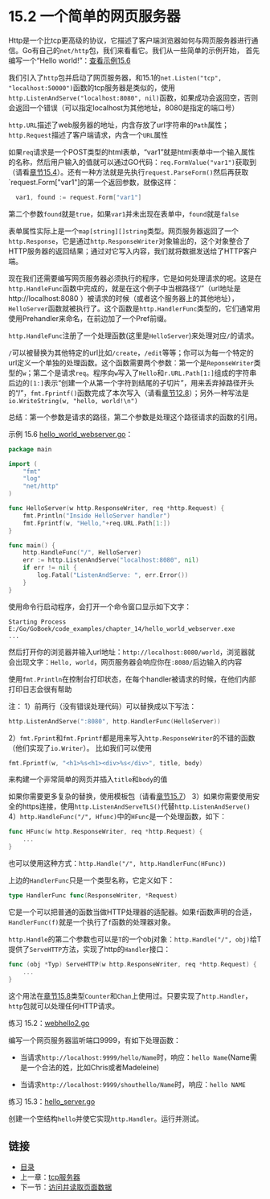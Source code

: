 # 15.2 一个简单的网页服务器

Http是一个比tcp更高级的协议，它描述了客户端浏览器如何与网页服务器进行通信。Go有自己的`net/http`包，我们来看看它。我们从一些简单的示例开始，
首先编写一个“Hello world!”：[查看示例15.6](examples/chapter_15/hello_world_webserver.go)

我们引入了`http`包并启动了网页服务器，和15.1的`net.Listen("tcp", "localhost:50000")`函数的tcp服务器是类似的，使用`http.ListenAndServe("localhost:8080", nil)`函数，如果成功会返回空，否则会返回一个错误（可以指定localhost为其他地址，8080是指定的端口号）

`http.URL`描述了web服务器的地址，内含存放了url字符串的`Path`属性；`http.Request`描述了客户端请求，内含一个`URL`属性

如果`req`请求是一个POST类型的html表单，“var1”就是html表单中一个输入属性的名称，然后用户输入的值就可以通过GO代码：`req.FormValue("var1")`获取到（请看[章节15.4](15.4.md)）。还有一种方法就是先执行`request.ParseForm()`然后再获取`request.Form["var1"]的第一个返回参数，就像这样：
```go
  var1, found := request.Form["var1"]
```
第二个参数`found`就是`true`，如果`var1`并未出现在表单中，`found`就是`false`

表单属性实际上是一个`map[string][]string`类型。网页服务器返回了一个`http.Response`，它是通过`http.ResponseWriter`对象输出的，这个对象整合了HTTP服务器的返回结果；通过对它写入内容，我们就将数据发送给了HTTP客户端。

现在我们还需要编写网页服务器必须执行的程序，它是如何处理请求的呢。这是在`http.HandleFunc`函数中完成的，就是在这个例子中当根路径“/”（url地址是http://localhost:8080 ）被请求的时候（或者这个服务器上的其他地址），`HelloServer`函数就被执行了。这个函数是`http.HandlerFunc`类型的，它们通常用使用Prehandler来命名，在前边加了一个Pref前缀。

`http.HandleFunc`注册了一个处理函数(这里是`HelloServer`)来处理对应`/`的请求。

`/`可以被替换为其他特定的url比如`/create`，`/edit`等等；你可以为每一个特定的url定义一个单独的处理函数。这个函数需要两个参数：第一个是`ReponseWriter`类型的`w`；第二个是请求`req`。程序向`w`写入了`Hello`和`r.URL.Path[1:]`组成的字符串后边的`[1:]`表示“创建一个从第一个字符到结尾的子切片”，用来丢弃掉路径开头的“/”，`fmt.Fprintf()`函数完成了本次写入（请看[章节12.8](12.8.md)）；另外一种写法是`io.WriteString(w, "hello, world!\n")`

总结：第一个参数是请求的路径，第二个参数是处理这个路径请求的函数的引用。

示例 15.6 [hello_world_webserver.go](examples/chapter_15/hello_world_webserver.go)：
```go
package main

import (
	"fmt"
	"log"
	"net/http"
)

func HelloServer(w http.ResponseWriter, req *http.Request) {
	fmt.Println("Inside HelloServer handler")
	fmt.Fprintf(w, "Hello,"+req.URL.Path[1:])
}

func main() {
	http.HandleFunc("/", HelloServer)
	err := http.ListenAndServe("localhost:8080", nil)
	if err != nil {
		log.Fatal("ListenAndServe: ", err.Error())
	}
}
```
使用命令行启动程序，会打开一个命令窗口显示如下文字：
```
Starting Process E:/Go/GoBoek/code_examples/chapter_14/hello_world_webserver.exe
...
```
然后打开你的浏览器并输入url地址：`http://localhost:8080/world`，浏览器就会出现文字：`Hello, world`，网页服务器会响应你在`:8080/`后边输入的内容

使用`fmt.Println`在控制台打印状态，在每个handler被请求的时候，在他们内部打印日志会很有帮助

注：
1）前两行（没有错误处理代码）可以替换成以下写法：
```go
http.ListenAndServe(":8080", http.HandlerFunc(HelloServer))
```
2）`fmt.Fprint`和`fmt.Fprintf`都是用来写入`http.ResponseWriter`的不错的函数（他们实现了`io.Writer`）。
比如我们可以使用
```go
fmt.Fprintf(w, "<h1>%s<h1><div>%s</div>", title, body)
```
来构建一个非常简单的网页并插入`title`和`body`的值

如果你需要更多复杂的替换，使用模板包（请看[章节15.7](15.7.md)）
3）如果你需要使用安全的https连接，使用`http.ListenAndServeTLS()`代替`http.ListenAndServe()`
4）`http.HandleFunc("/", Hfunc)`中的`HFunc`是一个处理函数，如下：
```go
func HFunc(w http.ResponseWriter, req *http.Request) {
	...
}
```
也可以使用这种方式：`http.Handle("/", http.HandlerFunc(HFunc))`

上边的`HandlerFunc`只是一个类型名称，它定义如下：
```go
type HandlerFunc func(ResponseWriter, *Request)
```
它是一个可以把普通的函数当做HTTP处理器的适配器。如果`f`函数声明的合适，`HandlerFunc(f)`就是一个执行了`f`函数的处理器对象。

`http.Handle`的第二个参数也可以是`T`的一个obj对象：`http.Handle("/", obj)`给T提供了`ServeHTTP`方法，实现了http的`Handler`接口：
```go
func (obj *Typ) ServeHTTP(w http.ResponseWriter, req *http.Request) {
	...
}
```
这个用法在[章节15.8](15.8.md)类型`Counter`和`Chan`上使用过。只要实现了`http.Handler`，`http`包就可以处理任何HTTP请求。

练习 15.2：[webhello2.go](exercises/chapter_15/webhello2.go)

编写一个网页服务器监听端口9999，有如下处理函数：

*	当请求`http://localhost:9999/hello/Name`时，响应：`hello Name`(Name需是一个合法的姓，比如Chris或者Madeleine)

*	当请求`http://localhost:9999/shouthello/Name`时，响应：`hello NAME`

练习 15.3：[hello_server.go](exercises/chapter_15/hello_server.go)

创建一个空结构`hello`并使它实现`http.Handler`。运行并测试。


## 链接

- [目录](directory.md)
- 上一章：[tcp服务器](15.1.md)
- 下一节：[访问并读取页面数据](15.3.md)
